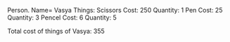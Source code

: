 Person. Name= Vasya
Things:
  Scissors    Cost: 250    Quantity: 1
  Pen    Cost: 25    Quantity: 3
  Pencel    Cost: 6    Quantity: 5

Total cost of things of Vasya: 355